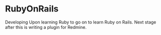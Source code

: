 # RubyOnRails
Developing Upon learning Ruby to go on to learn Ruby on Rails. Next stage after this is writing a plugin for Redmine.
